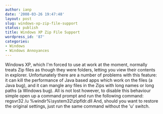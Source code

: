 ```yaml
---
author: ianp
date: '2008-03-26 19:47:48'
layout: post
slug: windows-xp-zip-file-support
status: publish
title: Windows XP Zip File Support
wordpress_id: '87'
categories:
- Windows
- Windows Annoyances
---
```


Windows XP, which I'm forced to use at work at the moment, normally
treats Zip files as though they were folders, letting you view their
contents in explorer. Unfortunately there are a number of problems with
this feature: it can kill the performance of Java based apps which work
on the files (a Java bug), and it can mangle any files in the Zips with
long names or long paths (a Windows bug). All is not lost however, to
disable this behaviour simple open up a command prompt and run the
following command: regsvr32 /u %windir%\\system32\\zipfldr.dll And,
should you want to restore the original settings, just run the same
command without the 'u' switch.
